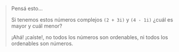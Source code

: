 > Pensá esto...
>
> Si tenemos estos números complejos `(2 + 3i)` y `(4 - 1i)` ¿cuál es mayor y cuál menor?
>
> ¡Ahá! ¡caíste!, no todos los números son ordenables, ni todos los ordenables son números.
